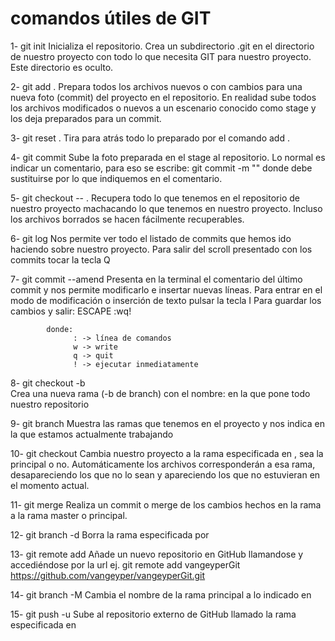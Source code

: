 # comandos útiles de GIT

1- git init 
    Inicializa el repositorio.
    Crea un subdirectorio .git en el directorio de nuestro proyecto con todo lo que necesita GIT para nuestro proyecto. 
    Este directorio es oculto.

2- git add .
    Prepara todos los archivos nuevos o con cambios para una nueva foto (commit) del proyecto en el repositorio.
    En realidad sube todos los archivos modificados o nuevos a un escenario conocido como stage y los deja preparados para un commit.

3- git reset .
    Tira para atrás todo lo preparado por el comando add . 

4- git commit
    Sube la foto preparada en el stage al repositorio.
    Lo normal es indicar un comentario, para eso se escribe:  git commit -m "<comentario>"
        donde <comentario> debe sustituirse por lo que indiquemos en el comentario.
    
5- git checkout -- .
    Recupera todo lo que tenemos en el repositorio de nuestro proyecto machacando lo que tenemos en nuestro proyecto.
    Incluso los archivos borrados se hacen fácilmente recuperables.

6- git log
    Nos permite ver todo el listado de commits que hemos ido haciendo sobre nuestro proyecto.
    Para salir del scroll presentado con los commits tocar la tecla Q

7- git commit --amend
    Presenta en la terminal el comentario del último commit y nos permite modificarlo e insertar nuevas líneas.
    Para entrar en el modo de modificación o inserción de texto pulsar la tecla I
    Para guardar los cambios y salir:
        ESCAPE
        :wq!

            donde: 
                  : -> línea de comandos
                  w -> write
                  q -> quit
                  ! -> ejecutar inmediatamente

8- git checkout -b <rama>            
    Crea una nueva rama (-b de branch) con el nombre: <rama> en la que pone todo nuestro repositorio

9- git branch
    Muestra las ramas que tenemos en el proyecto y nos indica en la que estamos actualmente trabajando

10- git checkout <rama>
    Cambia nuestro proyecto a la rama especificada en <rama>, sea la principal o no.
    Automáticamente los archivos corresponderán a esa rama, desapareciendo los que no lo sean y apareciendo los que no estuvieran en el momento actual.

11- git merge <rama>
    Realiza un commit o merge de los cambios hechos en la rama a la rama master o principal.

12- git branch -d <rama>
    Borra la rama especificada por <rama>

13- git remote add <nombre remoto> <url remota>
    Añade un nuevo repositorio en GitHub llamandose <nombre remoto> y accediéndose por la url <url remota>
    ej. git remote add vangeyperGit https://github.com/vangeyper/vangeyperGit.git

14- git branch -M <NuevoNombre>
    Cambia el nombre de la rama principal a lo indicado en <NuevoNombre>

15- git push -u <nombre remoto> <rama>
    Sube al repositorio externo de GitHub llamado <nombre remoto> la rama especificada en <rama>




    

